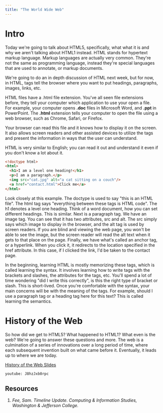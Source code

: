 ```yaml
---
title: "The World Wide Web"
---
```


# Intro

<!-- 6 minutes -->
Today we're going to talk about HTML5, specifically, what what it is and why we aren't talking about HTML1 instead. HTML stands for hypertext markup language. Markup languages are actually very common. They're not the same as programming language, instead they're special languages that are used to annotate, or markup documents.

We're going to do an in depth discussion of HTML next week, but for now, in HTML, tags tell the browser where you want to put headings, paragraphs, images, links, etc.

HTML files have a .html file extension. You've all seen file extensions before, they tell your computer which application to use your open a file. For example, your computer opens **.doc** files in Microsoft Word, and **.ppt** in PowerPoint. The **.html** extension tells your computer to open the file using a web browser, such as Chrome, Safari, or Firefox.

Your browser can read this file and it knows how to display it on the screen. It also allows screen readers and other assisted devices to utilize the tags and present the information in ways that the user can understand. 

HTML is very similar to English; you can read it out and understand it even if you don't know a lot about it.
```html
<!doctype html>
<html>
  <h1>I am a level one heading!</h1>
  <p>I am a paragraph.</p>
  <img src="cat.jpg" alt="a cat sitting on a couch"/>
  <a href="contact.html">Click me</a>
</html>
```

Look closely at this example. The doctype is used to say "this is an HTML file". The html tag says "everything between these tags is HTML code". The h1 denotes a level one heading. Think of a word document, how you can set different headings. This is similar. Next is a paragraph tag. We have an image tag. You can see that it has two attributes, src and alt. The src simply says which image to display in the browser, and the alt tag is used by screen readers. If you are blind and viewing the web page, you won't be able to see the image, but the screen reader will read the alt text when it gets to that place on the page. Finally, we have what's called an anchor tag, or a hyperlink. When you click it, it redirects to the location specified in the href attribute. In this case, if I clicked the link, I'd be taken to the contact page.

In the beginning, learning HTML is mostly memorizing these tags, which is called learning the syntax. It involves learning how to write tags with the brackets and slashes, the attributes for the tags, etc. You'll spend a lot of time wondering "did I write this correctly", is this the right type of bracket or slash. This is short-lived. Once you're comfortable with the syntax, your main concerns will be with the meaning of the tags. For example, should I use a paragraph tag or a heading tag here for this text? This is called learning the semantics.

# History of the Web
So how did we get to HTML5? What happened to HTML1? What even is the web? We're going to answer these questions and more. The web is a culmination of a series of innovations over a long period of time, where each subsequent invention built on what came before it. Eventually, it leads up to where we are today.

<a target="_blank" href="https://docs.google.com/presentation/d/15MDMhh7tvmcJyx_C7DISFoVOX0oydTbd6dGbmyMpong/edit#slide=id.g35f391192_029">History of the Web Slides</a>

<!-- 20 minutes -->
<!-- <iframe src="https://www.icloud.com/keynote/0ExhTIUnG6mMkPHpsoxo68BiA?embed=true" width="640" height="500" frameborder="0" allowfullscreen="1" referrer="no-referrer"></iframe> -->

`youtube: J8hzJxb0rpc`

## Resources
1. <p id="feecite" style="font-style:italic">Fee, Sam. Timeline Update. Computing & Information Studies, Washington & Jefferson College.</p>